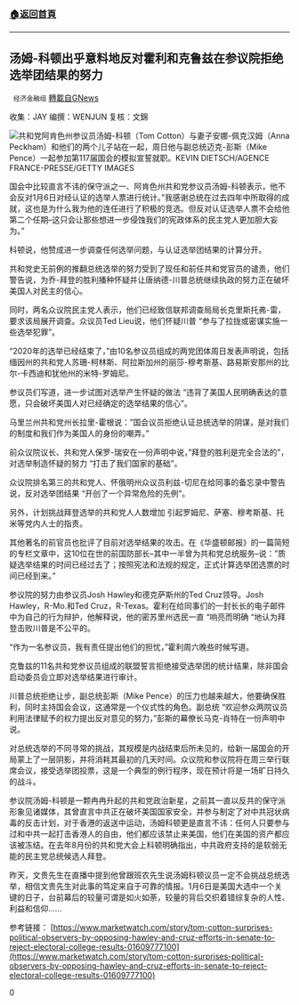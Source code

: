 ###  [:house:返回首頁](https://github.com/ourhimalayas/txt)
---

## 汤姆-科顿出乎意料地反对霍利和克鲁兹在参议院拒绝选举团结果的努力
` 经济金融组` [轉載自GNews](https://gnews.org/zh-hans/719447/)

收集：JAY
编撰：WENJUN 
复核：文錦

![]()![](https://gnews.org/wp-content/uploads/2021/01/1.6-2..png)共和党阿肯色州参议员汤姆-科顿（Tom Cotton）与妻子安娜-佩克汉姆（Anna Peckham）和他们的两个儿子站在一起，周日他与副总统迈克-彭斯（Mike Pence）一起参加第117届国会的模拟宣誓就职。KEVIN DIETSCH/AGENCE FRANCE-PRESSE/GETTY IMAGES

国会中比较直言不讳的保守派之一、阿肯色州共和党参议员汤姆-科顿表示，他不会反对1月6日对经认证的选举人票进行统计。”我感谢总统在过去四年中所取得的成就，这也是为什么我为他的连任进行了积极的竞选。但反对认证选举人票不会给他第二个任期–这只会让那些想进一步侵蚀我们的宪政体系的民主党人更加胆大妄为。”

科顿说，他赞成进一步调查任何选举问题，与认证选举团结果的计算分开。

共和党史无前例的推翻总统选举的努力受到了现任和前任共和党官员的谴责，他们警告说，为乔-拜登的胜利播种怀疑并让唐纳德-川普总统继续执政的努力正在破坏美国人对民主的信心。

同时，两名众议院民主党人表示，他们已经致信联邦调查局局长克里斯托弗-雷，要求该局展开调查。众议员Ted Lieu说，他们怀疑川普 “参与了拉拢或密谋实施一些选举犯罪”。

“2020年的选举已经结束了，”由10名参议员组成的两党团体周日发表声明说，包括缅因州的共和党人苏珊-柯林斯、阿拉斯加州的丽莎-穆考斯基、路易斯安那州的比尔-卡西迪和犹他州的米特-罗姆尼。

参议员们写道，进一步试图对选举产生怀疑的做法 “违背了美国人民明确表达的意愿，只会破坏美国人对已经确定的选举结果的信心”。

马里兰州共和党州长拉里-霍根说：”国会议员拒绝认证总统选举的阴谋，是对我们的制度和我们作为美国人的身份的嘲弄。”

前众议院议长、共和党人保罗-瑞安在一份声明中说，”拜登的胜利是完全合法的”，对选举制造怀疑的努力 “打击了我们国家的基础”。

众议院排名第三的共和党人、怀俄明州众议员利兹-切尼在给同事的备忘录中警告说，反对选举团结果 “开创了一个异常危险的先例”。

另外，计划挑战拜登选举的共和党人人数增加 引起罗姆尼、萨塞、穆考斯基、托米等党内人士的指责。

其他著名的前官员也批评了目前对选举结果的攻击。在《华盛顿邮报》的一篇简短的专栏文章中，这10位在世的前国防部长–其中一半曾为共和党总统服务–说：”质疑选举结果的时间已经过去了；按照宪法和法规的规定，正式计算选举团选票的时间已经到来。”

参议院的努力由参议员Josh Hawley和德克萨斯州的Ted Cruz领导。Josh Hawley，R-Mo.和Ted Cruz，R-Texas。霍利在给同事们的一封长长的电子邮件中为自己的行为辩护，他解释说，他的密苏里州选民一直 “响亮而明确 “地认为拜登击败川普是不公平的。

“作为一名参议员，我有责任提出他们的担忧，”霍利周六晚些时候写道。

克鲁兹的11名共和党参议员组成的联盟誓言拒绝接受选举团的统计结果，除非国会启动委员会立即对选举结果进行审计。

川普总统拒绝让步，副总统彭斯（Mike Pence）的压力也越来越大，他要确保胜利，同时主持国会会议，这通常是一个仪式性的角色。副总统 “欢迎参众两院议员利用法律赋予的权力提出反对意见的努力，”彭斯的幕僚长马克-肖特在一份声明中说。

对总统选举的不同寻常的挑战，其规模是内战结束后所未见的，给新一届国会的开局蒙上了一层阴影，并将消耗其最初的几天时间。众议院和参议院将在周三举行联席会议，接受选举团投票，这是一个典型的例行程序，现在预计将是一场旷日持久的战斗。

参议院汤姆-科顿是一颗冉冉升起的共和党政治新星，之前其一直以反共的保守派形象见诸媒体，其曾直言中共正在破坏美国国家安全，并参与制定了对中共冠状病毒的反击计划，对于香港的返送中运动，汤姆科顿更是直言不讳：任何人只要参与过和中共一起打击香港人的自由，他们都应该禁止来美国，他们在美国的资产都应该被冻结。在去年8月份的共和党大会上科顿明确指出，中共政府支持的是软弱无能的民主党总统候选人拜登。

昨天，文贵先生在直播中提到他曾跟班农先生说汤姆科顿议员一定不会挑战总统选举，相信文贵先生对此事的笃定来自于可靠的情报。1月6日是美国大选中一个关键的日子，台前幕后的较量可谓是如火如荼，较量的背后交织着错综复杂的人性、利益和信仰……

参考链接：
[https://www.marketwatch.com/story/tom-cotton-surprises-political-observers-by-opposing-hawley-and-cruz-efforts-in-senate-to-reject-electoral-college-results-01609777100](https://www.marketwatch.com/story/tom-cotton-surprises-political-observers-by-opposing-hawley-and-cruz-efforts-in-senate-to-reject-electoral-college-results-01609777100)

0
